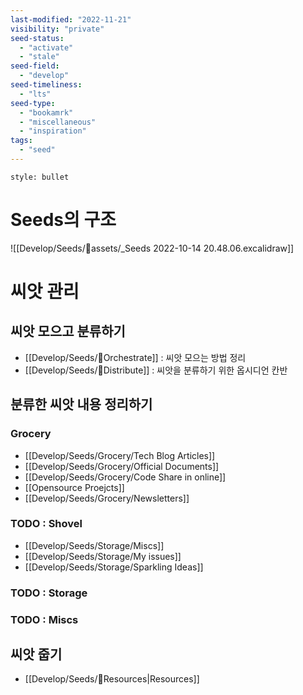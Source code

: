```yaml
---
last-modified: "2022-11-21"
visibility: "private"
seed-status:
  - "activate"
  - "stale"
seed-field:
  - "develop"
seed-timeliness:
  - "lts"
seed-type:
  - "bookamrk"
  - "miscellaneous"
  - "inspiration"
tags:
  - "seed"
---
```

```toc
style: bullet
```
# Seeds의 구조
![[Develop/Seeds/🎉assets/_Seeds 2022-10-14 20.48.06.excalidraw]]

# 씨앗 관리
## 씨앗 모으고 분류하기
- [[Develop/Seeds/🎻Orchestrate]] : 씨앗 모으는 방법 정리
- [[Develop/Seeds/🌱Distribute]] : 씨앗을 분류하기 위한 옵시디언 칸반

## 분류한 씨앗 내용 정리하기
### Grocery
- [[Develop/Seeds/Grocery/Tech Blog Articles]]
- [[Develop/Seeds/Grocery/Official Documents]]
- [[Develop/Seeds/Grocery/Code Share in online]]
- [[Opensource Proejcts]]
- [[Develop/Seeds/Grocery/Newsletters]]

### TODO : Shovel
-  [[Develop/Seeds/Storage/Miscs]]
-  [[Develop/Seeds/Storage/My issues]]
-  [[Develop/Seeds/Storage/Sparkling Ideas]]

### TODO : Storage
### TODO : Miscs

## 씨앗 줍기
- [[Develop/Seeds/🚚Resources|Resources]]

